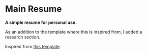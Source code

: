 # Main Resume

**A simple resume for personal use.**

As an addition to the template where this is inspired from, I added a research section.

Inspired from [this template](https://github.com/jglovier/resume-template).

